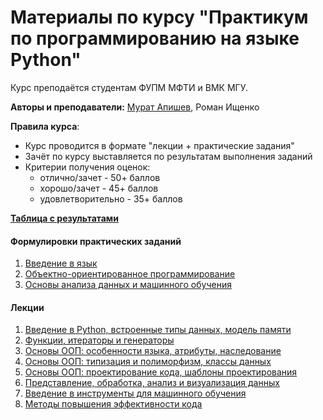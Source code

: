 <h1>Материалы по курсу "Практикум по программированию на языке Python"</h1>

Курс преподаётся студентам ФУПМ МФТИ и ВМК МГУ.

__Авторы и преподаватели:__ [Мурат Апишев](http://www.machinelearning.ru/wiki/index.php?title=Участник:Mapishev), Роман Ищенко

__Правила курса__:

- Курс проводится в формате "лекции + практические задания"
- Зачёт по курсу выставляется по результатам выполнения заданий
- Критерии получения оценок:
  - отлично/зачет - 50+ баллов
  - хорошо/зачет - 45+ баллов
  - удовлетворительно - 35+ баллов


[__Таблица с результатами__](https://docs.google.com/spreadsheets/d/1WyFBXy_dd8_Or8GMdSY-4I-N65bi76XBLyvnGtRIzKs/edit?usp=sharing)

<h4>Формулировки практических заданий</h4>

1. [Введение в язык](https://github.com/MelLain/mipt-python/blob/spring-2023/tasks/01-intro.ipynb)
2. [Объектно-ориентированное программирование](https://github.com/MelLain/mipt-python/blob/spring-2023/tasks/02-oop.ipynb)
3. [Основы анализа данных и машинного обучения](https://github.com/MelLain/mipt-python/blob/spring-2023/tasks/03-data-ml.ipynb)


<h4>Лекции</h4>

1. [Введение в Python, встроенные типы данных, модель памяти](https://github.com/MelLain/mipt-python/blob/spring-2023/lectures/01-intro.ipynb)
2. [Функции, итераторы и генераторы](https://github.com/MelLain/mipt-python/blob/spring-2023/lectures/02-functions.ipynb)
3. [Основы ООП: особенности языка, атрибуты, наследование](https://github.com/MelLain/mipt-python/blob/spring-2023/lectures/03-classes.ipynb)
4. [Основы ООП: типизация и полиморфизм, классы данных](https://github.com/MelLain/mipt-python/blob/spring-2023/lectures/04-typing.ipynb)
5. [Основы ООП: проектирование кода, шаблоны проектирования](https://github.com/MelLain/mipt-python/blob/spring-2023/lectures/05-design.ipynb)
6. [Представление, обработка, анализ и визуализация данных](https://github.com/MelLain/mipt-python/blob/spring-2023/lectures/06-data.ipynb)
7. [Введение в инструменты для машинного обучения](https://github.com/MelLain/mipt-python/blob/spring-2023/lectures/07-ml.ipynb)
8. [Методы повышения эффективности кода](https://github.com/MelLain/mipt-python/blob/spring-2023/lectures/08-efficiency.ipynb)
